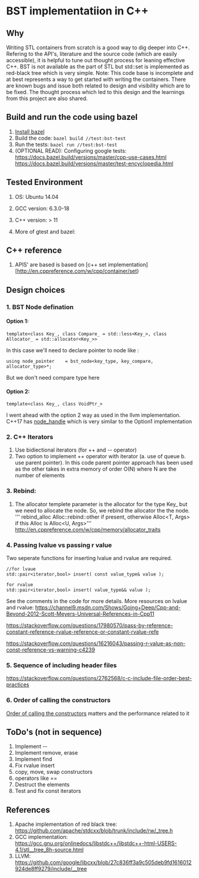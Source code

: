 # BST implementatiion in C++

## Why
Writing STL containers from scratch is a good way to dig deeper into C++. Refering to the API's, literature and the source code (which are easily accessible), it is helpful to tune out thought process for leaning effective C++. 
BST is not available as the part of STL but std::set is implemented as red-black tree which is very simple. 
Note: This code base is incomplete and at best represents a way to get started with writing the containers. There are known bugs and issue both related to design and visibility which are to be fixed. 
The thought process which led to this design and the learnings from this project are also shared.


## Build and run the code  using bazel
1. [Install bazel](https://docs.bazel.build/versions/master/install.html)
2. Build the code: ```bazel build //test:bst-test```
3. Run the tests: ```bazel run //test:bst-test```
4. (OPTIONAL READ): Configuring google tests:
https://docs.bazel.build/versions/master/cpp-use-cases.html
https://docs.bazel.build/versions/master/test-encyclopedia.html

## Tested Environment
1. OS: Ubuntu 14.04
2. GCC version: 6.3.0-18
3. C++ version: > 11

2. More of gtest and bazel: 

## C++ reference
1. APIS' are based is based on [c++ set implementation][http://en.cppreference.com/w/cpp/container/set)

## Design choices
### 1. BST Node defination
#### Option 1:   
```
template<class Key_, class Compare_ = std::less<Key_>, class Allocator_ = std::allocator<Key_>> 
```
In this case we'll need to declare pointer to node like :
```
using node_pointer    = bst_node<key_type, key_compare, allocator_type>*;
```
But we don't need compare type here

#### Option 2:  
```
template<class Key_, class VoidPtr_>
```

I went ahead with the option 2 way as used in the llvm implementation. C++17 has [node_handle](http://en.cppreference.com/w/cpp/container/node_handle) which is very similar to the Option1 implementation

### 2. C++ Iterators
1. Use bidiectional iterators (for ++ and -- operator)
2. Two option to implement ++ operator with iterator (a. use of queue b. use parent pointer). In this code parent pointer approach has been used as the other takes in extra memory of order O(N) where N are the number of elements

### 3. Rebind:
1. The allocator templete parameter is the allocator for the type Key_ but we need to allocate the node. So, we rebind the allocator the the node.
'''
rebind_alloc<T>	Alloc::rebind<T>::other
 if present, otherwise Alloc<T, Args> if this Alloc is Alloc<U, Args>'''
http://en.cppreference.com/w/cpp/memory/allocator_traits

### 4. Passing lvalue vs passing r value
Two seperate functions for inserting lvalue and rvalue are required. 
```
//for lvaue
std::pair<iterator,bool> insert( const value_type& value );
```
```
for rvalue
std::pair<iterator,bool> insert( value_type&& value );
```
See the comments in the code for more details.
More resources on lvalue and rvalue:
https://channel9.msdn.com/Shows/Going+Deep/Cpp-and-Beyond-2012-Scott-Meyers-Universal-References-in-Cpp11

https://stackoverflow.com/questions/17980570/pass-by-reference-constant-reference-rvalue-reference-or-constant-rvalue-refe

https://stackoverflow.com/questions/16216043/passing-r-value-as-non-const-reference-vs-warning-c4239

### 5. Sequence of including header files
https://stackoverflow.com/questions/2762568/c-c-include-file-order-best-practices

### 6. Order of calling the constructors
  [Order of calling the constructors](https://www.youtube.com/watch?v=XkDEzfpdcSg&t=3248s) matters and the performance related to it

 ## ToDo's (not in sequence)
1. Implement --
2. Implement remove, erase
3. Implement find
4. Fix rvalue insert
5. copy, move, swap constructors 
6. operators like ==
7. Destruct the elements
8. Test and fix const iterators

 ## References
1. Apache implementation of red black tree: https://github.com/apache/stdcxx/blob/trunk/include/rw/_tree.h
2. GCC implementation: https://gcc.gnu.org/onlinedocs/libstdc++/libstdc++-html-USERS-4.1/stl__tree_8h-source.html
3. LLVM: https://github.com/google/libcxx/blob/27c836ff3a9c505deb9fd1616012924de8ff9279/include/__tree




